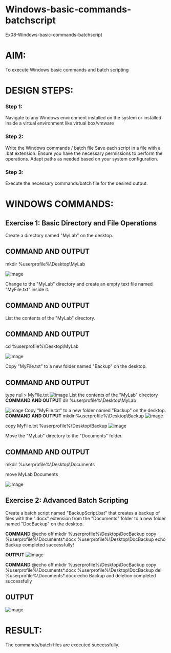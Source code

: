 # Windows-basic-commands-batchscript
Ex08-Windows-basic-commands-batchscript

# AIM:
To execute Windows basic commands and batch scripting

# DESIGN STEPS:

### Step 1:

Navigate to any Windows environment installed on the system or installed inside a virtual environment like virtual box/vmware 

### Step 2:

Write the Windows commands / batch file
Save each script in a file with a .bat extension.
Ensure you have the necessary permissions to perform the operations.
Adapt paths as needed based on your system configuration.
### Step 3:

Execute the necessary commands/batch file for the desired output. 




# WINDOWS COMMANDS:
## Exercise 1: Basic Directory and File Operations
Create a directory named "MyLab" on the desktop.


## COMMAND AND OUTPUT
mkdir %userprofile%\Desktop\MyLab

![image](https://github.com/user-attachments/assets/240c07d5-9721-4a5c-8fb1-0f4ca4a188be)

Change to the "MyLab" directory and create an empty text file named "MyFile.txt" inside it.


## COMMAND AND OUTPUT

List the contents of the "MyLab" directory.


## COMMAND AND OUTPUT
cd %userprofile%\Desktop\MyLab

![image](https://github.com/user-attachments/assets/a0bcb5c3-f909-4d70-be70-9a7532999203)


Copy "MyFile.txt" to a new folder named "Backup" on the desktop.

## COMMAND AND OUTPUT
type nul > MyFile.txt
![image](https://github.com/user-attachments/assets/b423c3f3-8f54-406c-aaa5-eb15487dd703)
List the contents of the "MyLab" directory
**COMMAND AND OUTPUT**
dir %userprofile%\Desktop\MyLab

![image](https://github.com/user-attachments/assets/2bb37417-ae68-4fd2-8f84-0663b55c194b)
Copy "MyFile.txt" to a new folder named "Backup" on the desktop.
**COMMAND AND OUTPUT**
mkdir %userprofile%\Desktop\Backup
![image](https://github.com/user-attachments/assets/2024f63b-5783-4230-95e8-11d5f5b3ff21)

copy MyFile.txt %userprofile%\Desktop\Backup
![image](https://github.com/user-attachments/assets/66ddf4f4-5bb9-4396-8150-37fb16284068)


Move the "MyLab" directory to the "Documents" folder.


## COMMAND AND OUTPUT
mkdir %userprofile%\Desktop\Documents

move MyLab Documents

![image](https://github.com/user-attachments/assets/ddcd6064-7400-4f90-b156-f7ab4c79626d)


## Exercise 2: Advanced Batch Scripting
Create a batch script named "BackupScript.bat" that creates a backup of files with the ".docx" extension from the "Documents" folder to a new folder named "DocBackup" on the desktop.


**COMMAND**
@echo off
mkdir %userprofile%\Desktop\DocBackup
copy %userprofile%\Documents\*.docx %userprofile%\Desktop\DocBackup
echo Backup completed successfully!

**OUTPUT**
![image](https://github.com/user-attachments/assets/454ff2dc-f0e8-4ba7-9008-de1923d8c0fe)


**COMMAND**
@echo off
mkdir %userprofile%\Desktop\DocBackup
copy %userprofile%\Documents\*.docx %userprofile%\Desktop\DocBackup
del %userprofile%\Documents\*.docx
echo Backup and deletion completed successfully



## OUTPUT

![image](https://github.com/user-attachments/assets/5ffb1bf3-e535-475a-8ff0-4fde19b27a5a)




# RESULT:
The commands/batch files are executed successfully.

